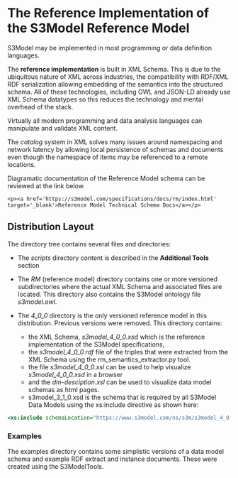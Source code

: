 # The Reference Implementation of the S3Model Reference Model

S3Model may be implemented in most programming or data definition languages.

The **reference implementation** is built in XML Schema.
This is due to the ubiquitous nature of XML across industries, the compatibility with RDF/XML RDF serialization allowing embedding of the semantics into the structured schema. All of these technologies, including OWL and JSON-LD already use XML Schema datatypes so this reduces the technology and mental overhead of the stack.

Virtually all modern programming and data analysis languages can manipulate and validate XML content.

The *catalog* system in XML solves many issues around namespacing and network latency by allowing local persistence of schemas and documents even though the namespace of items may be referenced to a remote locations.

Diagramatic documentation of the Reference Model schema can be reviewed at the link below.

```{raw} html
<p><a href='https://s3model.com/specifications/docs/rm/index.html' target='_blank'>Reference Model Technical Schema Docs</a></p>
```

## Distribution Layout

The directory tree contains several files and directories:

- The *scripts* directory content is described in the **Additional Tools** section

- The *RM* (reference model) directory contains one or more versioned subdirectories where the actual XML Schema and associated files are located. This directory also contains the S3Model ontology file *s3model.owl*.

- The *4_0_0* directory is the only versioned reference model in this distribution. Previous versions were removed. This directory contains:

  - the XML Schema, *s3model_4_0_0.xsd* which is the reference implementation of the S3Model specifications,
  - the *s3model_4_0_0.rdf* file of the triples that were extracted from the XML Schema using the rm_semantics_extractor.py tool.
  - the file *s3model_4_0_0.xsl* can be used to help visualize *s3model_4_0_0.xsd* in a browser
  - and the *dm-desciption.xsl* can be used to visualize data model schemas as html pages.
  - s3model_3_1_0.xsd is the schema that is required by all S3Model Data Models using the xs:include directive as shown here:

```xml
<xs:include schemaLocation="https://www.s3model.com/ns/s3m/s3model_4_0_0.xsd"/>
```

### Examples

The examples directory contains some simplistic versions of a data model schema and example RDF extract and instance documents. These were created using the S3ModelTools.


